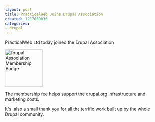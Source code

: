 ```yaml
---
layout: post
title: PracticalWeb Joins Drupal Association
created: 1217069036
categories:
- drupal
---
```

<p>
PracticalWeb Ltd today joined the Drupal Association
</p>
<p>
<a href="http://association.drupal.org/user/1084"><img src="/sites/default/files/u1/DA-organisation-120.png" alt="Drupal Association Membership Badge " width="120" height="120" /></a>
</p>
<p>
The membership fee helps support the drupal.org infrastructure and marketing costs.
</p>
<p>
It's  also a small thank you for all the terrific work built up by the whole Drupal community.
</p>
<p>
&nbsp;
</p>
